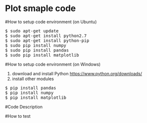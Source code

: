 # Plot smaple code

#How to setup code environment (on Ubuntu)
<pre>
$ sudo apt-get update
$ sudo apt-get install python2.7
$ sudo apt-get install python-pip
$ sudo pip install numpy
$ sudo pip install pandas
$ sudo pip install matplotlib
</pre>

#How to setup code environment (on Windows)
1. download and install Python
https://www.python.org/downloads/
2. install other modules
<pre>
$ pip install pandas
$ pip install numpy
$ pip install matplotlib
</pre>

#Code Description

#How to test
